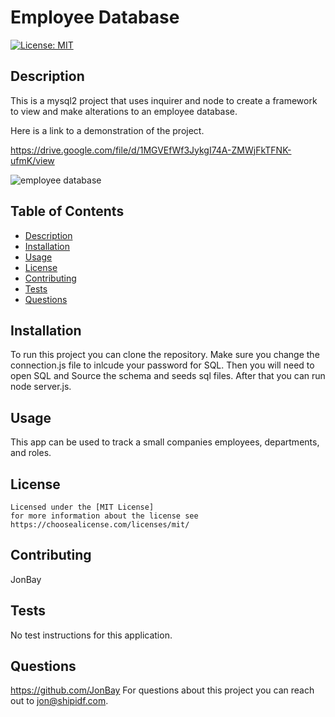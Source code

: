 # Employee Database

  [![License: MIT](https://img.shields.io/badge/License-MIT-yellow.svg)](https://opensource.org/licenses/MIT)

  ## Description
  This is a mysql2 project that uses inquirer and node to create a framework to view and make alterations to an employee database.  

  Here is a link to a demonstration of the project.  

  https://drive.google.com/file/d/1MGVEfWf3JykgI74A-ZMWjFkTFNK-ufmK/view
  
  ![employee database](https://github.com/JonBay/mysql2-employee-database/assets/134355923/32f1e9a0-c3b6-44a7-a901-840739226e03)

  ## Table of Contents 
  - [Description](#description)
  - [Installation](#installation)
  - [Usage](#usage)
  - [License](#license)
  - [Contributing](#contributing)
  - [Tests](#tests)
  - [Questions](#questions)

  ## Installation
  To run this project you can clone the repository. Make sure you change the connection.js file to inlcude your password for SQL.  Then you will need to open SQL and Source the schema and seeds sql files.  After that you can run node server.js.  

  ## Usage
  This app can be used to track a small companies employees, departments, and roles.  

  ## License
    
    Licensed under the [MIT License]
    for more information about the license see https://choosealicense.com/licenses/mit/ 
    

  ## Contributing
  JonBay

  ## Tests
  No test instructions for this application. 

  ## Questions
  https://github.com/JonBay
  For questions about this project you can reach out to jon@shipidf.com.
